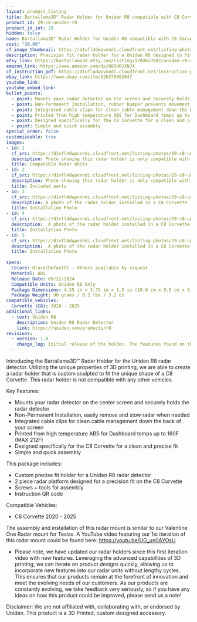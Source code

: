 ```yaml
---
layout: product_listing
title: Bartallama3D™ Radar Holder for Uniden R8 compatible with C8 Corvette
product_id: 29-c8-uniden-r8
product_id_int: 29
hidden: false
name: Bartallama3D™ Radar Holder for Uniden R8 compatible with C8 Corvette
cost: "30.00"
cf_image_thumbnail: https://d1vfl4dwpvnndi.cloudfront.net/listing-photos/29-c8-uniden-r8/1.jpg
description: Precision fit radar holder for a Uniden R8 designed to fit the C8 Corvette
etsy_link: https://bartallama3d.etsy.com/listing/1784623982/uniden-r8-corvette-c8-radar-holder-by
amazon_link: https://www.amazon.com/dp/B0DHR2XNJX
cf_instruction_pdf: https://d1vfl4dwpvnndi.cloudfront.net/instruction-pdfs/Bartallama3D-Radar-Holder-Assembly-Instructions.pdf
ebay_link: https://www.ebay.com/itm/326279902847
youtube_link: 
youtube_embed_link:
bullet_points:
  - point: Mounts your radar detector on the screen and Securely holds the radar detector
  - point: Non-Permanent Installation, rubber bumper prevents movement and enables easy removal for storage
  - point: Integrated cable clips for clean cable management down the back of your screen
  - point: Printed from high temperature ABS for Dashboard temps up to 160F (MAX 212F)
  - point: Designed specifically for the C8 Corvette for a clean and precise fit
  - point: Simple and quick assembly
special_order: false
customizeable: true
images:
- id: 1
  cf_src: https://d1vfl4dwpvnndi.cloudfront.net/listing-photos/29-c8-uniden-r8/21.jpg
  description: Photo showing this radar holder is only compatible with the Uniden R8 Radar
  title: Compatible Radar Units
- id: 2
  cf_src: https://d1vfl4dwpvnndi.cloudfront.net/listing-photos/29-c8-uniden-r8/22.jpg
  description: Photo showing this radar holder is only compatible with the C8 Corvette
  title: Included parts
- id: 3
  cf_src: https://d1vfl4dwpvnndi.cloudfront.net/listing-photos/29-c8-uniden-r8/31.jpg
  description: A photo of the radar holder installed in a C8 Corvette
  title: Installation Photo
- id: 4
  cf_src: https://d1vfl4dwpvnndi.cloudfront.net/listing-photos/29-c8-uniden-r8/32.jpg
  description:  A photo of the radar holder installed in a C8 Corvette
  title: Installation Photo
- id: 5
  cf_src: https://d1vfl4dwpvnndi.cloudfront.net/listing-photos/29-c8-uniden-r8/33.jpg
  description:  A photo of the radar holder installed in a C8 Corvette
  title: Installation Photo
  
specs:
  Colors: Black(Default) - Others available by request 
  Material: ABS
  Release Date: 09/22/2024
  Compatible Units: Uniden R8 Only
  Package Dimensions: 4.25 in x 3.75 in x 1.5 in (10.8 cm x 9.5 cm x 3.8cm) [HxWxD]
  Package Weight: 90 grams / 0.2 lbs / 3.2 oz
compatible_vehicles:
  Corvette (C8): 2020 - 2025
additional_links:
  - text: Uniden R8
    description: Uniden R8 Radar Detector
    link: https://uniden.com/products/r8
revisions:
  - version: 1.0
    change_log: Initial release of the holder. The features found on this holder are derived from our Tesla Radar Holder which has undergone 3 iterations. 
---
```


Introducing the Bartallama3D™ Radar Holder for the Uniden R8 radar detector. Utilizing the unique properties of 3D printing, we are able to create a radar holder that is custom sculpted to fit the unique shape of a C8 Corvette. This radar holder is not compatible with any other vehicles. 

Key Features:
- Mounts your radar detector on the center screen and securely holds the radar detector
- Non-Permanent Installation, easily remove and stow radar when needed
- Integrated cable clips for clean cable management down the back of your screen
- Printed from high temperature ABS for Dashboard temps up to 160F (MAX 212F)
- Designed specifically for the C8 Corvette for a clean and precise fit
- Simple and quick assembly

This package includes:
- Custom precise fit holder for a Uniden R8 radar detector
- 2 piece radar platform designed for a precision fit on the C8 Corvette
- Screws + tools for assembly
- Instruction QR code

Compatible Vehicles:
- C8 Corvette 2020 - 2025

The assembly and installation of this radar mount is similar to our Valentine One Radar mount for Teslas. A YouTube video featuring our 1st iteration of this radar mount could be found here: https://youtu.be/UG_un0AYOsU

* Please note, we have updated our radar holders since this first iteration video with new features. Leveraging the advanced capabilities of 3D printing, we can iterate on product designs quickly, allowing us to incorporate new features into our radar units without lengthy cycles. This ensures that our products remain at the forefront of innovation and meet the evolving needs of our customers. As our products are constantly evolving, we take feedback very seriously, so if you have any ideas on how this product could be improved, please send us a note!

Disclaimer: We are not affiliated with, collaborating with, or endorsed by Uniden. This product is a 3D Printed, custom designed accessory.